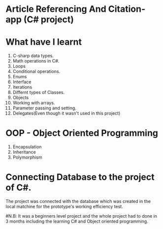 # Article Referencing And Citation-app (C# project)


# What have I learnt 
1. C-sharp data types.
2. Math operations in C#.
3. Loops
4. Conditional operations.
5. Enums
6. Interface
7. Iterations
8. Differnt types of Classes.
7. Objects
8. Working with arrays.
9. Parameter passing and setting.
10. Delegates(Even though it wasn't used in this project)

# OOP - Object Oriented Programming
1. Encapsulation
2. Inheritance
3. Polymorphism

# Connecting Database to the project of C#.
The project was connected with the database which was created in the local matchine for the prototype's working efficiency test.


#N.B: It was a beginners level project and the whole project had to done in 3 months including the learning C# and Object oriented programming.
